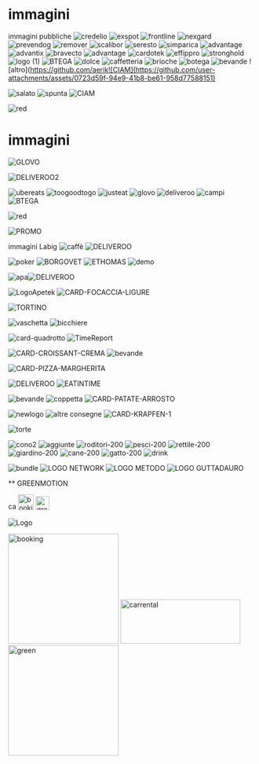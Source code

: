 # immagini
immagini pubbliche
![credelio](https://user-images.githubusercontent.com/104754539/166197384-db8af8ba-99c0-4117-b5ad-d4322fb62faa.png)
![exspot](https://user-images.githubusercontent.com/104754539/166197397-adf72865-96f7-4570-8bbb-f9d675847bc1.png)
![frontline](https://user-images.githubusercontent.com/104754539/166197400-b1744f1a-27f5-4746-a7c6-3cf08c41db67.png)
![nexgard](https://user-images.githubusercontent.com/104754539/166197402-fa1cb78a-ea73-4eec-8d01-b079dde15f29.png)
![prevendog](https://user-images.githubusercontent.com/104754539/166197404-0d17a6e0-d487-43e8-99a1-21e86fb80bf4.png)
![remover](https://user-images.githubusercontent.com/104754539/166197406-1b2a15f1-3cde-4848-9345-2eb8dce5c38c.png)
![scalibor](https://user-images.githubusercontent.com/104754539/166197407-30246a77-006b-410c-8953-fcbee0788718.png)
![seresto](https://user-images.githubusercontent.com/104754539/166197411-ad61a05d-f037-4db4-999f-f70c406dc944.png)
![simparica](https://user-images.githubusercontent.com/104754539/166197412-a4a864d5-1bd6-44e8-85d7-85b593155942.png)
![advantage](https://user-images.githubusercontent.com/104754539/166197413-ff56d7e4-a70c-43e5-818c-c3260d2a7c91.png)
![advantix](https://user-images.githubusercontent.com/104754539/166197415-89bffeda-a068-415e-8a35-5f9957ea27bf.png)
![bravecto](https://user-images.githubusercontent.com/104754539/166197416-e3202a55-a6aa-4abf-add9-199045652039.png)
![advantage](https://user-images.githubusercontent.com/104754539/166197378-d9338cf6-6c3d-462f-a9ca-d6fe634bfd53.png)
![cardotek](https://user-images.githubusercontent.com/104754539/166198188-696ab9b4-6cb6-4de2-8a18-539eaad351aa.png)
![effippro](https://user-images.githubusercontent.com/104754539/166198349-f5fc048a-d645-4ba8-ac3f-961fe5e4db9f.png)
![stronghold](https://user-images.githubusercontent.com/104754539/166198624-1bd9ae1a-a6bd-4454-a8a1-4f39f07dcbc0.png)
![logo (1)](https://github.com/aerika1974/immagini/assets/104754539/e2b8081f-ce06-4736-a1ba-94f523b6a70f)
![BTEGA](https://github.com/aerika1974/immagini/assets/104754539/8f92fcd8-ebb2-48b1-a439-ccbfa851a7a1)
![dolce](https://github.com/aerika1974/immagini/assets/104754539/a425ab84-07b9-425b-a5e7-02757d3a2cdd)
![caffetteria](https://github.com/aerika1974/immagini/assets/104754539/8f6ff00a-4400-4c27-be68-97c38a45d8e9)
![brioche](https://github.com/aerika1974/immagini/assets/104754539/69627822-a38f-4995-acfd-5e7dabb262a0)
![botega](https://github.com/aerika1974/immagini/assets/104754539/e70e93da-e343-4945-9768-b21728a81487)
![bevande](https://github.com/aerika1974/immagini/assets/104754539/4d5ee80f-266c-4ad2-813b-841979d827ab)
![altro](https://github.com/aerik![CIAM](https://github.com/user-attachments/assets/0723d59f-94e9-41b8-be61-958d77588151)

![salato](https://github.com/aerika1974/immagini/assets/104754539/7f85ee50-23d9-4e43-bfa4-981efca746f3)
![spunta](https://github.com/aerika1974/immagini/assets/104754539/4729902d-79bb-4ed6-9080-b7682b148b9e)
![CIAM](https://github.com/user-attachments/assets/bade4759-6ce1-4699-be84-3beb88b0f03c)

![red](https://github.com/aerika1974/immagini/assets/104754539/e8185ae9-0333-476b-a4d5-b9b592c926ff)

# immagini
![GLOVO](https://github.com/aerika1974/immagini/assets/104754539/04b5d514-a5e5-4d74-a5e2-b22cbd20a042)

![DELIVEROO2](https://github.com/aerika1974/immagini/assets/104754539/6ced1822-fce0-4f83-b71e-bc3b2cd2f0d9)

![ubereats](https://github.com/aerika1974/immagini/assets/104754539/39e76755-5b9c-429f-8c3c-6be859174f5b)
![toogoodtogo](https://github.com/aerika1974/immagini/assets/104754539/b5fd88fc-c506-4673-8943-dbad60324776)
![justeat](https://github.com/aerika1974/immagini/assets/104754539/91338dfa-e53a-4864-b0d6-96ae3b11f579)
![glovo](https://github.com/aerika1974/immagini/assets/104754539/663e67bc-86ec-44e4-b80b-d58f20643ed9)
![deliveroo](https://github.com/aerika1974/immagini/assets/104754539/e10156e9-3742-418c-97f9-b55f3efe162d)
![campi](https://github.com/aerika1974/immagini/assets/104754539/72cfb86f-ff0c-4ee5-8c7d-58b524572043)
![BTEGA](https://github.com/aerika1974/immagini/assets/104754539/023a1ec0-2339-47a8-a01c-0b1f7d75ee99)

![red](https://github.com/aerika1974/immagini/assets/104754539/5453fa38-9d1d-4e05-8c96-46ff676a550d)

![PROMO](https://github.com/aerika1974/immagini/assets/104754539/ad88f4a6-6619-49be-883b-d8c38c994654)

immagini Labig
![caffè](https://github.com/aerika1974/immagini/assets/104754539/f8719f85-0625-47de-9ca8-fc8fc3a445cd)
![DELIVEROO](https://github.com/aerika1974/immagini/assets/104754539/0ce7816c-7601-4d0e-a084-8970ed428e09)

![poker](https://user-images.githubusercontent.com/104754539/178691135-b85b9a5b-c3d9-4393-8a34-213ed65121e2.png)
![BORGOVET](https://user-images.githubusercontent.com/104754539/178705623-7627c315-9576-4f2f-80c3-80d849c56b74.png)
![ETHOMAS](https://user-images.githubusercontent.com/104754539/178702577-8bfa5daa-1754-41f1-b088-9229ee44d8a4.png)
![demo](https://user-images.githubusercontent.com/104754539/179921428-519c5de9-4f1b-467e-b7cc-f80fc235d08d.png)

![apa](https://user-images.githubusercontent.com/104754539/187888981-fbf6fd4a-e2df-489b-afab-8080dffef018.png)![DELIVEROO](https://github.com/aerika1974/immagini/assets/104754539/91d55a3d-98ab-4bfc-829c-43eb532fb679)

![LogoApetek](https://user-images.githubusercontent.com/104754539/203810672-cb692322-8cc0-4ae3-b8a1-e3c5ab7e8f20.png)
![CARD-FOCACCIA-LIGURE](https://github.com/aerika1974/immagini/assets/104754539/ccaa3454-460b-4363-a1fe-606c81e1e719)

![TORTINO](https://github.com/aerika1974/immagini/assets/104754539/97dd01fb-903a-415e-84b4-0a020aa77cbc)

![vaschetta](https://user-images.githubusercontent.com/104754539/228558125-644be4f6-8acd-419d-a7c8-faf870aa47c1.png)
![bicchiere](https://user-images.githubusercontent.com/104754539/228558154-19b9aee2-94df-4603-9f16-112cfc827787.png)

![card-quadrotto](https://github.com/aerika1974/immagini/assets/104754539/903ed38a-345e-45ed-bc5c-17ead0ccb107)
![TimeReport](https://github.com/user-attachments/assets/caf70024-6c83-4a45-be03-4c3ee4d6649c)

![CARD-CROISSANT-CREMA](https://github.com/aerika1974/immagini/assets/104754539/de37593e-d878-48f1-a8b3-a95fd0602fb3)
![bevande](https://github.com/aerika1974/immagini/assets/104754539/fe38dda9-79a6-497a-9b6f-835aca355006)

![CARD-PIZZA-MARGHERITA](https://github.com/aerika1974/immagini/assets/104754539/d799ac6a-c894-4f3e-9123-eebd3a9e7063)

![DELIVEROO](https://github.com/aerika1974/immagini/assets/104754539/0e11a3aa-579b-4633-84c7-1681bee0c559)
![EATINTIME](https://github.com/aerika1974/immagini/assets/104754539/c934db81-04ab-479e-bc30-598fbb2d4bed)

![bevande](https://user-images.githubusercontent.com/104754539/228558174-0763caef-5ef1-48bb-afb4-4f7985433d45.png)
![coppetta](https://user-images.githubusercontent.com/104754539/229054733-09e13bd6-7005-4dde-9e6f-339ceb9d7c3f.JPG)
![CARD-PATATE-ARROSTO](https://github.com/aerika1974/immagini/assets/104754539/08960c7c-18a7-4b43-859d-43023f4fcc6c)

![newlogo](https://user-images.githubusercontent.com/104754539/230355022-3a3ccb11-cbad-40a4-b473-19011188671b.JPG)
![altre consegne](https://user-images.githubusercontent.com/104754539/230356413-01eba383-ad19-4dfe-be56-105e38dc6569.png)
![CARD-KRAPFEN-1](https://github.com/aerika1974/immagini/assets/104754539/a9a1f993-bfc1-4dd4-b794-6260d7b67b02)

![torte](https://user-images.githubusercontent.com/104754539/229054756-e0d4155a-84a8-4b73-9db8-349586d2fb8b.png)

![cono2](https://user-images.githubusercontent.com/104754539/228608302-9269ff78-c62c-4c35-9164-7d909c4ee2e0.png)
![aggiunte](https://user-images.githubusercontent.com/104754539/228756064-a1f33213-baa2-49c9-aa50-19cbeaf9885c.png)
![roditori-200](https://github.com/aerika1974/immagini/assets/104754539/e59957ad-d3e1-4cef-8d09-ae9e22b9afe3)
![pesci-200](https://github.com/aerika1974/immagini/assets/104754539/a11c05e5-d6fe-48ba-8aaa-14863ab2e4eb)
![rettile-200](https://github.com/aerika1974/immagini/assets/104754539/c7c530cd-6ed0-41b8-bd25-45c8c375e157)
![giardino-200](https://github.com/aerika1974/immagini/assets/104754539/87280dff-65fb-4f9d-ac9b-dc1b0e5ec2de)
![cane-200](https://github.com/aerika1974/immagini/assets/104754539/c3b594bd-cb0b-406f-8e5a-1a9c6184ddbf)
![gatto-200](https://github.com/aerika1974/immagini/assets/104754539/37a6d0ab-198f-4416-8e38-478f7c65acd1)
![drink](https://github.com/aerika1974/immagini/assets/104754539/72a0eba2-63d8-488d-90cc-252bc7168cad)

![bundle](https://user-images.githubusercontent.com/104754539/229054349-dc7f8f53-9790-44ad-be34-8c6ff79c00f2.JPG)
![LOGO NETWORK](https://github.com/aerika1974/immagini/assets/104754539/766133a8-9b9c-4589-8582-2b4c462ef6f8)
![LOGO METODO](https://github.com/aerika1974/immagini/assets/104754539/3b151ac4-4450-478e-a572-fcacccd8bce2)
![LOGO GUTTADAURO](https://github.com/aerika1974/immagini/assets/104754539/335aa2ee-1083-47b9-a21d-94b9f559f177)


** GREENMOTION

<img width="16" height="16" alt="carrental" src="https://github.com/user-attachments/assets/3528bd1c-1cf6-492c-a612-dd3bb3522782" />
<img width="32" height="32" alt="booking" src="https://github.com/user-attachments/assets/52d005fe-5f87-4ab3-a1c4-1d29fa0b4b2a" />
<img width="28" height="28" alt="green" src="https://github.com/user-attachments/assets/5f3ea564-30fa-4f76-95af-976366e5823b" />

![Logo](https://github.com/user-attachments/assets/3f4ec7f5-2f11-4cfa-bbe2-ba5fdff5275a)


<img width="225" height="224" alt="booking" src="https://github.com/user-attachments/assets/607852f2-4de8-450c-a928-a7893d760654" />
<img width="244" height="90" alt="carrental" src="https://github.com/user-attachments/assets/dffe376c-7eaf-4dfa-b6d6-86589c074613" />

<img width="225" height="225" alt="green" src="https://github.com/user-attachments/assets/aec2c005-38cc-40c2-8065-3b2121f18b88" />

